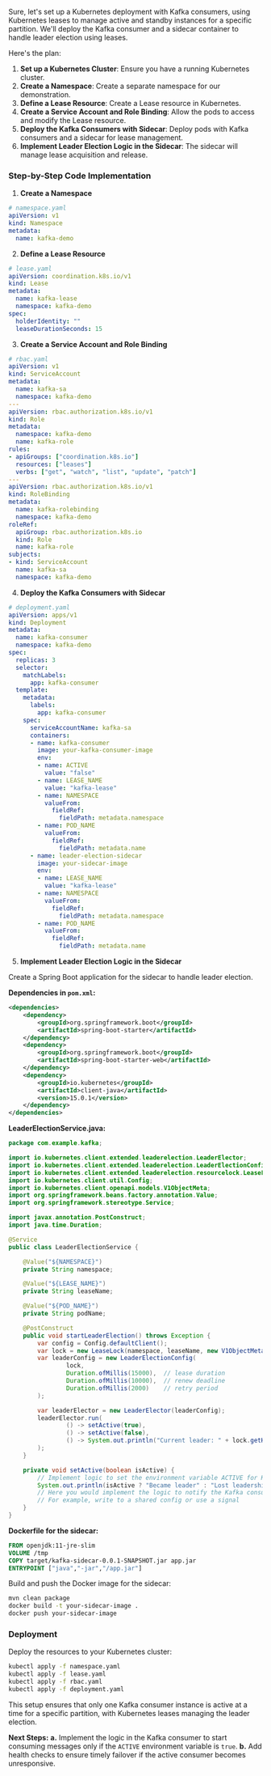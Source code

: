 Sure, let's set up a Kubernetes deployment with Kafka consumers, using Kubernetes leases to manage active and standby instances for a specific partition. We'll deploy the Kafka consumer and a sidecar container to handle leader election using leases.

Here's the plan:
1. **Set up a Kubernetes Cluster**: Ensure you have a running Kubernetes cluster.
2. **Create a Namespace**: Create a separate namespace for our demonstration.
3. **Define a Lease Resource**: Create a Lease resource in Kubernetes.
4. **Create a Service Account and Role Binding**: Allow the pods to access and modify the Lease resource.
5. **Deploy the Kafka Consumers with Sidecar**: Deploy pods with Kafka consumers and a sidecar for lease management.
6. **Implement Leader Election Logic in the Sidecar**: The sidecar will manage lease acquisition and release.

### Step-by-Step Code Implementation

1. **Create a Namespace**

```yaml
# namespace.yaml
apiVersion: v1
kind: Namespace
metadata:
  name: kafka-demo
```

2. **Define a Lease Resource**

```yaml
# lease.yaml
apiVersion: coordination.k8s.io/v1
kind: Lease
metadata:
  name: kafka-lease
  namespace: kafka-demo
spec:
  holderIdentity: ""
  leaseDurationSeconds: 15
```

3. **Create a Service Account and Role Binding**

```yaml
# rbac.yaml
apiVersion: v1
kind: ServiceAccount
metadata:
  name: kafka-sa
  namespace: kafka-demo
---
apiVersion: rbac.authorization.k8s.io/v1
kind: Role
metadata:
  namespace: kafka-demo
  name: kafka-role
rules:
- apiGroups: ["coordination.k8s.io"]
  resources: ["leases"]
  verbs: ["get", "watch", "list", "update", "patch"]
---
apiVersion: rbac.authorization.k8s.io/v1
kind: RoleBinding
metadata:
  name: kafka-rolebinding
  namespace: kafka-demo
roleRef:
  apiGroup: rbac.authorization.k8s.io
  kind: Role
  name: kafka-role
subjects:
- kind: ServiceAccount
  name: kafka-sa
  namespace: kafka-demo
```

4. **Deploy the Kafka Consumers with Sidecar**

```yaml
# deployment.yaml
apiVersion: apps/v1
kind: Deployment
metadata:
  name: kafka-consumer
  namespace: kafka-demo
spec:
  replicas: 3
  selector:
    matchLabels:
      app: kafka-consumer
  template:
    metadata:
      labels:
        app: kafka-consumer
    spec:
      serviceAccountName: kafka-sa
      containers:
      - name: kafka-consumer
        image: your-kafka-consumer-image
        env:
        - name: ACTIVE
          value: "false"
        - name: LEASE_NAME
          value: "kafka-lease"
        - name: NAMESPACE
          valueFrom:
            fieldRef:
              fieldPath: metadata.namespace
        - name: POD_NAME
          valueFrom:
            fieldRef:
              fieldPath: metadata.name
      - name: leader-election-sidecar
        image: your-sidecar-image
        env:
        - name: LEASE_NAME
          value: "kafka-lease"
        - name: NAMESPACE
          valueFrom:
            fieldRef:
              fieldPath: metadata.namespace
        - name: POD_NAME
          valueFrom:
            fieldRef:
              fieldPath: metadata.name
```

5. **Implement Leader Election Logic in the Sidecar**

Create a Spring Boot application for the sidecar to handle leader election.

**Dependencies in `pom.xml`:**
```xml
<dependencies>
    <dependency>
        <groupId>org.springframework.boot</groupId>
        <artifactId>spring-boot-starter</artifactId>
    </dependency>
    <dependency>
        <groupId>org.springframework.boot</groupId>
        <artifactId>spring-boot-starter-web</artifactId>
    </dependency>
    <dependency>
        <groupId>io.kubernetes</groupId>
        <artifactId>client-java</artifactId>
        <version>15.0.1</version>
    </dependency>
</dependencies>
```

**LeaderElectionService.java:**
```java
package com.example.kafka;

import io.kubernetes.client.extended.leaderelection.LeaderElector;
import io.kubernetes.client.extended.leaderelection.LeaderElectionConfig;
import io.kubernetes.client.extended.leaderelection.resourcelock.LeaseLock;
import io.kubernetes.client.util.Config;
import io.kubernetes.client.openapi.models.V1ObjectMeta;
import org.springframework.beans.factory.annotation.Value;
import org.springframework.stereotype.Service;

import javax.annotation.PostConstruct;
import java.time.Duration;

@Service
public class LeaderElectionService {

    @Value("${NAMESPACE}")
    private String namespace;

    @Value("${LEASE_NAME}")
    private String leaseName;

    @Value("${POD_NAME}")
    private String podName;

    @PostConstruct
    public void startLeaderElection() throws Exception {
        var config = Config.defaultClient();
        var lock = new LeaseLock(namespace, leaseName, new V1ObjectMeta().name(podName));
        var leaderConfig = new LeaderElectionConfig(
                lock,
                Duration.ofMillis(15000),  // lease duration
                Duration.ofMillis(10000),  // renew deadline
                Duration.ofMillis(2000)    // retry period
        );

        var leaderElector = new LeaderElector(leaderConfig);
        leaderElector.run(
                () -> setActive(true),
                () -> setActive(false),
                () -> System.out.println("Current leader: " + lock.getHolderIdentity())
        );
    }

    private void setActive(boolean isActive) {
        // Implement logic to set the environment variable ACTIVE for Kafka Consumer
        System.out.println(isActive ? "Became leader" : "Lost leadership");
        // Here you would implement the logic to notify the Kafka consumer
        // For example, write to a shared config or use a signal
    }
}
```

**Dockerfile for the sidecar:**
```Dockerfile
FROM openjdk:11-jre-slim
VOLUME /tmp
COPY target/kafka-sidecar-0.0.1-SNAPSHOT.jar app.jar
ENTRYPOINT ["java","-jar","/app.jar"]
```

Build and push the Docker image for the sidecar:
```sh
mvn clean package
docker build -t your-sidecar-image .
docker push your-sidecar-image
```

### Deployment

Deploy the resources to your Kubernetes cluster:
```sh
kubectl apply -f namespace.yaml
kubectl apply -f lease.yaml
kubectl apply -f rbac.yaml
kubectl apply -f deployment.yaml
```

This setup ensures that only one Kafka consumer instance is active at a time for a specific partition, with Kubernetes leases managing the leader election.

**Next Steps:**
**a.** Implement the logic in the Kafka consumer to start consuming messages only if the `ACTIVE` environment variable is `true`.
**b.** Add health checks to ensure timely failover if the active consumer becomes unresponsive.
